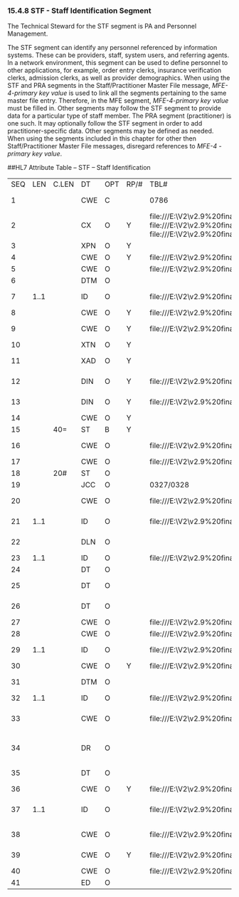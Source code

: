 ### 15.4.8 STF - Staff Identification Segment 

The Technical Steward for the STF segment is PA and Personnel Management.

The STF segment can identify any personnel referenced by information systems. These can be providers, staff, system users, and referring agents. In a network environment, this segment can be used to define personnel to other applications, for example, order entry clerks, insurance verification clerks, admission clerks, as well as provider demographics. When using the STF and PRA segments in the Staff/Practitioner Master File message, _MFE-4-primary key value_ is used to link all the segments pertaining to the same master file entry. Therefore, in the MFE segment, _MFE-4-primary key value_ must be filled in. Other segments may follow the STF segment to provide data for a particular type of staff member. The PRA segment (practitioner) is one such. It may optionally follow the STF segment in order to add practitioner-specific data. Other segments may be defined as needed. When using the segments included in this chapter for other then Staff/Practitioner Master File messages, disregard references to _MFE-4 - primary key value_.

##HL7 Attribute Table – STF – Staff Identification

|     |     |     |     |     |     |     |     |     |
| --- | --- | --- | --- | --- | --- | --- | --- | --- |
| SEQ | LEN | C.LEN | DT | OPT | RP/# | TBL# | ITEM# | ELEMENT NAME |
| 1 |  |  | CWE | C |  | 0786 | 00671 | Primary Key Value – STF |
| 2 |  |  | CX | O | Y | file:///E:\V2\v2.9%20final%20Nov%20from%20Frank\V29_CH02C_Tables.docx#HL70061[0061]/ file:///E:\V2\v2.9%20final%20Nov%20from%20Frank\V29_CH02C_Tables.docx#HL70203[0203]/ file:///E:\V2\v2.9%20final%20Nov%20from%20Frank\V29_CH02C_Tables.docx#HL70363[0363] | 00672 | Staff Identifier List |
| 3 |  |  | XPN | O | Y |  | 00673 | Staff Name |
| 4 |  |  | CWE | O | Y | file:///E:\V2\v2.9%20final%20Nov%20from%20Frank\V29_CH02C_Tables.docx#HL70182[0182] | 00674 | Staff Type |
| 5 |  |  | CWE | O |  | file:///E:\V2\v2.9%20final%20Nov%20from%20Frank\V29_CH02C_Tables.docx#HL70001[0001] | 00111 | Administrative Sex |
| 6 |  |  | DTM | O |  |  | 00110 | Date/Time of Birth |
| 7 | 1..1 |  | ID | O |  | file:///E:\V2\v2.9%20final%20Nov%20from%20Frank\V29_CH02C_Tables.docx#HL70183[0183] | 00675 | Active/Inactive Flag |
| 8 |  |  | CWE | O | Y | file:///E:\V2\v2.9%20final%20Nov%20from%20Frank\V29_CH02C_Tables.docx#HL70184[0184] | 00676 | Department |
| 9 |  |  | CWE | O | Y | file:///E:\V2\v2.9%20final%20Nov%20from%20Frank\V29_CH02C_Tables.docx#HL70069[0069] | 00677 | Hospital Service – STF |
| 10 |  |  | XTN | O | Y |  | 00678 | Phone |
| 11 |  |  | XAD | O | Y |  | 00679 | Office/Home Address/Birthplace |
| 12 |  |  | DIN | O | Y | file:///E:\V2\v2.9%20final%20Nov%20from%20Frank\V29_CH02C_Tables.docx#HL70537[0537] | 00680 | Institution Activation Date |
| 13 |  |  | DIN | O | Y | file:///E:\V2\v2.9%20final%20Nov%20from%20Frank\V29_CH02C_Tables.docx#HL70537[0537] | 00681 | Institution Inactivation Date |
| 14 |  |  | CWE | O | Y |  | 00682 | Backup Person ID |
| 15 |  | 40= | ST | B | Y |  | 00683 | E-Mail Address |
| 16 |  |  | CWE | O |  | file:///E:\V2\v2.9%20final%20Nov%20from%20Frank\V29_CH02C_Tables.docx#HL70185[0185] | 00684 | Preferred Method of Contact |
| 17 |  |  | CWE | O |  | file:///E:\V2\v2.9%20final%20Nov%20from%20Frank\V29_CH02C_Tables.docx#HL70002[0002] | 00119 | Marital Status |
| 18 |  | 20# | ST | O |  |  | 00785 | Job Title |
| 19 |  |  | JCC | O |  | 0327/0328 | 00786 | Job Code/Class |
| 20 |  |  | CWE | O |  | file:///E:\V2\v2.9%20final%20Nov%20from%20Frank\V29_CH02C_Tables.docx#HL70066[0066] | 01276 | Employment Status Code |
| 21 | 1..1 |  | ID | O |  | file:///E:\V2\v2.9%20final%20Nov%20from%20Frank\V29_CH02C_Tables.docx#HL70136[0136] | 01275 | Additional Insured on Auto |
| 22 |  |  | DLN | O |  |  | 01302 | Driver’s License Number – Staff |
| 23 | 1..1 |  | ID | O |  | file:///E:\V2\v2.9%20final%20Nov%20from%20Frank\V29_CH02C_Tables.docx#HL70136[0136] | 01229 | Copy Auto Ins |
| 24 |  |  | DT | O |  |  | 01232 | Auto Ins Expires |
| 25 |  |  | DT | O |  |  | 01298 | Date Last DMV Review |
| 26 |  |  | DT | O |  |  | 01234 | Date Next DMV Review |
| 27 |  |  | CWE | O |  | file:///E:\V2\v2.9%20final%20Nov%20from%20Frank\V29_CH02C_Tables.docx#HL70005[0005] | 00113 | Race |
| 28 |  |  | CWE | O |  | file:///E:\V2\v2.9%20final%20Nov%20from%20Frank\V29_CH02C_Tables.docx#HL70189[0189] | 00125 | Ethnic Group |
| 29 | 1..1 |  | ID | O |  | file:///E:\V2\v2.9%20final%20Nov%20from%20Frank\V29_CH02C_Tables.docx#HL70136[0136] | 01596 | Re-activation Approval Indicator |
| 30 |  |  | CWE | O | Y | file:///E:\V2\v2.9%20final%20Nov%20from%20Frank\V29_CH02C_Tables.docx#HL70171[0171] | 00129 | Citizenship |
| 31 |  |  | DTM | O |  |  | 01886 | Date/Time of Death |
| 32 | 1..1 |  | ID | O |  | file:///E:\V2\v2.9%20final%20Nov%20from%20Frank\V29_CH02C_Tables.docx#HL70136[0136] | 01887 | Death Indicator |
| 33 |  |  | CWE | O |  | file:///E:\V2\v2.9%20final%20Nov%20from%20Frank\V29_CH02C_Tables.docx#HL70538[0538] | 01888 | Institution Relationship Type Code |
| 34 |  |  | DR | O |  |  | 01889 | Institution Relationship Period |
| 35 |  |  | DT | O |  |  | 01890 | Expected Return Date |
| 36 |  |  | CWE | O | Y | file:///E:\V2\v2.9%20final%20Nov%20from%20Frank\V29_CH02C_Tables.docx#HL70539[0539] | 01891 | Cost Center Code |
| 37 | 1..1 |  | ID | O |  | file:///E:\V2\v2.9%20final%20Nov%20from%20Frank\V29_CH02C_Tables.docx#HL70136[0136] | 01892 | Generic Classification Indicator |
| 38 |  |  | CWE | O |  | file:///E:\V2\v2.9%20final%20Nov%20from%20Frank\V29_CH02C_Tables.docx#HL70540[0540] | 01893 | Inactive Reason Code |
| 39 |  |  | CWE | O | Y | file:///E:\V2\v2.9%20final%20Nov%20from%20Frank\V29_CH02C_Tables.docx#HL70771[0771] | 02184 | Generic resource type or category |
| 40 |  |  | CWE | O |  | file:///E:\V2\v2.9%20final%20Nov%20from%20Frank\V29_CH02C_Tables.docx#HL70006[0006] | 00120 | Religion |
| 41 |  |  | ED | O |  |  | 01861 | Signature |
